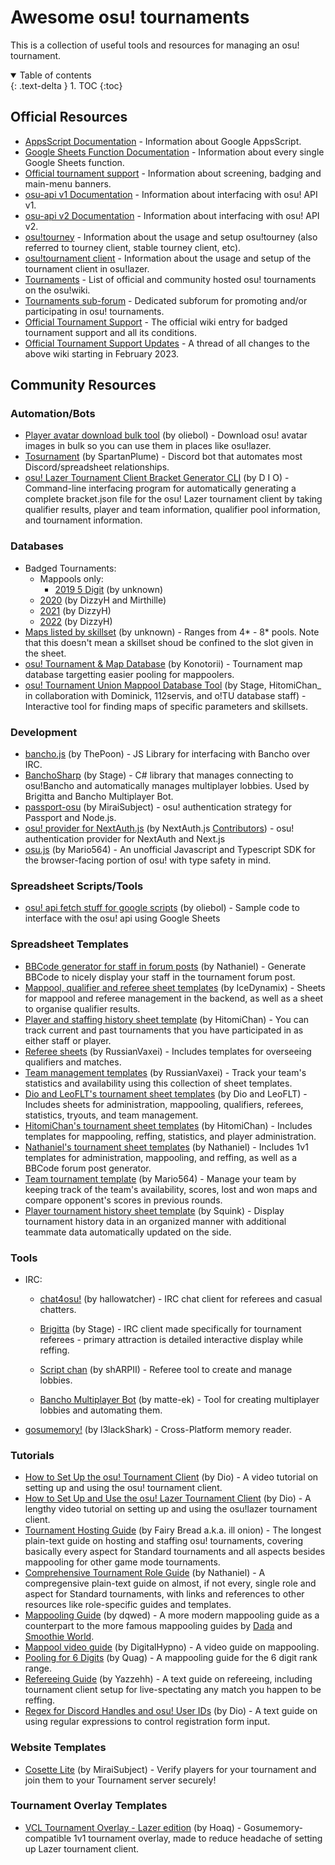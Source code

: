 # Awesome osu! tournaments

This is a collection of useful tools and resources for managing an osu! tournament.

<details open markdown="block">
  <summary>
    Table of contents
  </summary>
  {: .text-delta }
1. TOC
{:toc}
</details>

## Official Resources

- [AppsScript Documentation](https://developers.google.com/apps-script/reference) - Information about Google AppsScript.
- [Google Sheets Function Documentation](https://support.google.com/docs/table/25273?hl=en) - Information about every single Google Sheets function.
- [Official tournament support](https://osu.ppy.sh/wiki/en/Tournaments/Official_support) - Information about screening, badging and main-menu banners.
- [osu-api v1 Documentation](https://github.com/ppy/osu-api/wiki) - Information about interfacing with osu! API v1.
- [osu-api v2 Documentation](https://docs.ppy.sh) - Information about interfacing with osu! API v2.
- [osu!tourney](https://osu.ppy.sh/wiki/en/osu%21_tournament_client/osu%21tourney) - Information about the usage and setup osu!tourney (also referred to tourney client, stable tourney client, etc).
- [osu!tournament client](https://osu.ppy.sh/wiki/en/osu%21_tournament_client) - Information about the usage and setup of the tournament client in osu!lazer.
- [Tournaments](https://osu.ppy.sh/wiki/en/Tournaments) - List of official and community hosted osu! tournaments on the osu!wiki.
- [Tournaments sub-forum](https://osu.ppy.sh/community/forums/55) - Dedicated subforum for promoting and/or participating in osu! tournaments.
- [Official Tournament Support](https://osu.ppy.sh/wiki/en/Tournaments/Official_support) - The official wiki entry for badged tournament support and all its conditions.
- [Official Tournament Support Updates](https://osu.ppy.sh/community/forums/topics/1715676?n=1) - A thread of all changes to the above wiki starting in February 2023.

## Community Resources

### Automation/Bots

- [Player avatar download bulk tool](https://git.omkserver.nl/omkelderman/player-avatar-download-bulk-tool) (by oliebol) - Download osu! avatar images in bulk so you can use them in places like osu!lazer.
- [Tosurnament](https://github.com/SpartanPlume/Tosurnament) (by SpartanPlume) - Discord bot that automates most Discord/spreadsheet relationships.
- [osu! Lazer Tournament Client Bracket Generator CLI](https://github.com/DRCallaghan/osu-lazer-qualifier-results-bracket-generator) (by D I O) - Command-line interfacing program for automatically generating a complete bracket.json file for the osu! Lazer tournament client by taking qualifier results, player and team information, qualifier pool information, and tournament information.

### Databases

- Badged Tournaments:
  - Mappools only:
    - [2019 5 Digit](https://docs.google.com/spreadsheets/d/1oaGrmsbHr9L60AgaKTz3_fuvJB7Sjxzxweakm_Uu3Y8) (by unknown)
  - [2020](https://docs.google.com/spreadsheets/u/1/d/1nLhUJwHgb0ptksMqWIKRo01L0xiQ-xG7kTr3nhBldLI) (by DizzyH and Mirthille)
  - [2021](https://docs.google.com/spreadsheets/u/1/d/1DWMoBsy8Sh39j65ix6OTs19qbZOzH_zSTgzFgqid7YQ) (by DizzyH)
  - [2022](https://docs.google.com/spreadsheets/d/1IobdnWKVKcMD-kk7UpAk_diSf6HSI9GVwG500W-jdqY) (by DizzyH)
- [Maps listed by skillset](https://docs.google.com/spreadsheets/d/1wPkqXQoVZUATwWfkEbzPnk_Nr3NJ-FpIxFyjzPL11XA) (by unknown) - Ranges from 4* - 8* pools. Note that this doesn't mean a skillset shoud be confined to the slot given in the sheet.
- [osu! Tournament & Map Database](https://otmd.konotorii.com) (by Konotorii) - Tournament map database targetting easier pooling for mappoolers.
- [osu! Tournament Union Mappool Database Tool](https://otu.stagec.xyz/) (by Stage, HitomiChan_ in collaboration with Dominick, 112servis, and o!TU database staff) - Interactive tool for finding maps of specific parameters and skillsets.

### Development
- [bancho.js](https://bancho.js.org) (by ThePoon) - JS Library for interfacing with Bancho over IRC.
- [BanchoSharp](https://github.com/hburn7/banchosharp) (by Stage) - C# library that manages connecting to osu!Bancho and automatically manages multiplayer lobbies. Used by Brigitta and Bancho Multiplayer Bot.
- [passport-osu](https://github.com/MiraiSubject/passport-osu) (by MiraiSubject) - osu! authentication strategy for Passport and Node.js.
- [osu! provider for NextAuth.js](https://next-auth.js.org/providers/osu) (by NextAuth.js [Contributors](https://github.com/nextauthjs/next-auth/commits/main/packages/next-auth/src/providers/osu.ts)) - osu! authentication provider for NextAuth and Next.js
- [osu.js](https://osu-js.onrender.com) (by Mario564) - An unofficial Javascript and Typescript SDK for the browser-facing portion of osu! with type safety in mind.

### Spreadsheet Scripts/Tools

- [osu! api fetch stuff for google scripts](https://gist.github.com/omkelderman/037342ca6612140197d0bb6f19328884) (by oliebol) - Sample code to interface with the osu! api using Google Sheets

### Spreadsheet Templates

- [BBCode generator for staff in forum posts](https://docs.google.com/spreadsheets/d/1giUT9wLzhI-VkM6zioNH6pVrMqGDvi0_iUsfRmGRhP8) (by Nathaniel) - Generate BBCode to nicely display your staff in the tournament forum post.
- [Mappool, qualifier and referee sheet templates](https://drive.google.com/drive/folders/1sIGjDR9_h-M8RgiJ5Nobml5DBdsulCWF) (by IceDynamix) - Sheets for mappool and referee management in the backend, as well as a sheet to organise qualifier results.
- [Player and staffing history sheet template](https://docs.google.com/spreadsheets/d/1Ogu0Lw2JGR-WxuJav7IJd6hWAHOc0roaluCX1ROfplE) (by HitomiChan) - You can track current and past tournaments that you have participated in as either staff or player.
- [Referee sheets](https://drive.google.com/drive/folders/1sYTvq80pB1AESD-e_w6G-lrT02uzLO9O) (by RussianVaxei) - Includes templates for overseeing qualifiers and matches.
- [Team management templates](https://drive.google.com/drive/folders/1MrQc2fFx-OERCHFiezdtvaP3PrtXKg31) (by RussianVaxei) - Track your team's statistics and availability using this collection of sheet templates.
- [Dio and LeoFLT's tournament sheet templates](https://drive.google.com/drive/folders/1uB5uPs5__RcmuP0aHaUkUGHqeIUuObU7) (by Dio and LeoFLT) - Includes sheets for administration, mappooling, qualifiers, referees, statistics, tryouts, and team management.
- [HitomiChan's tournament sheet templates](https://drive.google.com/drive/folders/1o20TAh-EAKkd3X4RBFrcLVwunKd4yZCV) (by HitomiChan) - Includes templates for mappooling, reffing, statistics, and player administration.
- [Nathaniel's tournament sheet templates](https://drive.google.com/drive/u/1/folders/1OWK7WxQlVQQmeNdI3X7mxvGA8vywKDUB) (by Nathaniel) - Includes 1v1 templates for administration, mappooling, and reffing, as well as a BBCode forum post generator.
- [Team tournament template](https://docs.google.com/spreadsheets/d/106hHlF1rslZlCqdZ96T0oGWfqblxQIbSJ2VBR0QmbDE) (by Mario564) - Manage your team by keeping track of the team's availability, scores, lost and won maps and compare opponent's scores in previous rounds.
- [Player tournament history sheet template](https://docs.google.com/spreadsheets/d/18UWiooGGDMMkltJGm_Td1b72MVRnQQ5ceS21w2zm16U) (by Squink) - Display tournament history data in an organized manner with additional teammate data automatically updated on the side.

### Tools
- IRC:
    - [chat4osu!](https://osu.ppy.sh/community/forums/topics/879262) (by hallowatcher) - IRC chat client for referees and casual chatters.
    - [Brigitta](https://github.com/hburn7/Brigitta) (by Stage) - IRC client made specifically for tournament referees - primary attraction is detailed interactive display while reffing.
    - [Script chan](https://osu.ppy.sh/community/forums/topics/730734) (by shARPII) - Referee tool to create and manage lobbies.

    - [Bancho Multiplayer Bot](https://github.com/matte-ek/BanchoMultiplayerBot) (by matte-ek) - Tool for creating multiplayer lobbies and automating them.

- [gosumemory!](https://github.com/l3lackShark/gosumemory) (by l3lackShark) - Cross-Platform memory reader.

### Tutorials
- [How to Set Up the osu! Tournament Client](https://youtu.be/Zg5TmlacCg4) (by Dio) - A video tutorial on setting up and using the osu! tournament client.
- [How to Set Up and Use the osu! Lazer Tournament Client](https://youtu.be/l_nFynsxKRs) (by Dio) - A lengthy video tutorial on setting up and using the osu!lazer tournament client.
- [Tournament Hosting Guide](https://docs.google.com/document/d/1aveFDrzwC9TiRrHAsDfRW0bVSKs3JY-v8TNmN0kB484/) (by Fairy Bread a.k.a. ill onion) - The longest plain-text guide on hosting and staffing osu! tournaments, covering basically every aspect for Standard tournaments and all aspects besides mappooling for other game mode tournaments.
- [Comprehensive Tournament Role Guide](https://docs.google.com/document/d/1ynEItqDBZYp9CVuFuJAJ6WBPLm20AacOrdiRGolUpEA/) (by Nathaniel) - A compregensive plain-text guide on almost, if not every, single role and aspect for Standard tournaments, with links and references to other resources like role-specific guides and templates.
- [Mappooling Guide](https://docs.google.com/document/d/1PERMOiwSI-mJ8s-hCsNVEG1FVeInMWyBC1eZv1iZ9SI/) (by dqwed) - A more modern mappooling guide as a counterpart to the more famous mappooling guides by [Dada](https://docs.google.com/document/d/e/2PACX-1vSEsDvb6MoutgXNY8j7-oiMMyVeJyNxISmmXPhxU0hzxNrxHl3TsuBv1FgLJgXqHGeUUlDgOWVTWnpj/pub) and [Smoothie World](https://docs.google.com/document/d/1lv_tW35cSZtqK4PtOJoatzfnin67TIBDIpeKVcHHlL8/pub).
- [Mappool video guide](https://www.youtube.com/watch?v=MBVaAffk4is) (by DigitalHypno) - A video guide on mappooling.
- [Pooling for 6 Digits](https://docs.google.com/document/d/10HMPaSnTgQ8OjedlzobFBCB_EyqDBayUqL1Us7iUC7I/) (by Quag) - A mappooling guide for the 6 digit rank range.
- [Refereeing Guide](https://docs.google.com/document/d/1CDZCOS1xHFFI6rotEJqPsYfnGBgjGlZk8FNxMDWzOmg/) (by Yazzehh) - A text guide on refereeing, including tournament client setup for live-spectating any match you happen to be reffing.
- [Regex for Discord Handles and osu! User IDs](https://gist.github.com/DRCallaghan/8d394d0b510f75fa58c2267cd1e4da32) (by Dio) - A text guide on using regular expressions to control registration form input.

### Website Templates
- [Cosette Lite](https://github.com/MiraiSubject/cosette-lite) (by MiraiSubject) - Verify players for your tournament and join them to your Tournament server securely!

### Tournament Overlay Templates
- [VCL Tournament Overlay - Lazer edition](https://github.com/vncommunityleague/vcl-tournament-overlay) (by Hoaq) - Gosumemory-compatible 1v1 tournament overlay, made to reduce headache of setting up Lazer tournament client.
